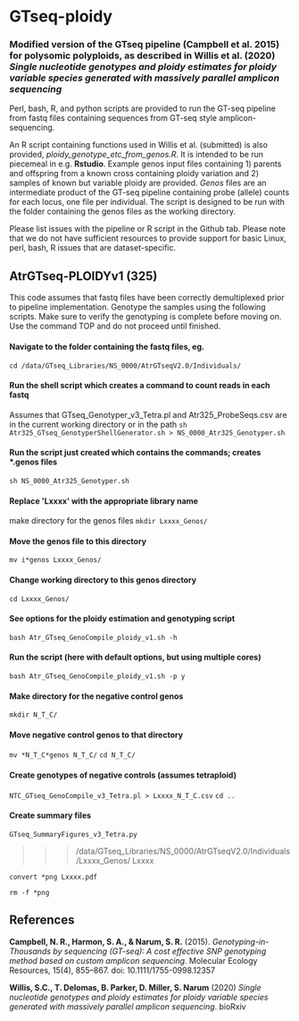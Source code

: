 # GTseq-ploidy
### Modified version of the GTseq pipeline (**Campbell et al. 2015**) for polysomic polyploids, as described in **Willis et al. (2020)** *Single nucleotide genotypes and ploidy estimates for ploidy variable species generated with massively parallel amplicon sequencing*

Perl, bash, R, and python scripts are provided to run the GT-seq pipeline from fastq files containing sequences from GT-seq style amplicon-sequencing.

An R script containing functions used in Willis et al. (submitted) is also provided, *ploidy_genotype_etc_from_genos.R*. It is intended to be run piecemeal in e.g. **Rstudio**. Example genos input files containing 1) parents and offspring from a known cross containing ploidy variation and 2) samples of known but variable ploidy are provided. *Genos* files are an intermediate product of the GT-seq pipeline containing probe (allele) counts for each locus, one file per individual. The script is designed to be run with the folder containing the genos files as the working directory.

Please list issues with the pipeline or R script in the Github tab. Please note that we do not have sufficient resources to provide support for basic Linux, perl, bash, R issues that are dataset-specific.

## AtrGTseq-PLOIDYv1 (325)
This code assumes that fastq files have been correctly demultiplexed prior to pipeline implementation. Genotype the samples using the following scripts. Make sure to verify the genotyping is complete before moving on. Use the command TOP and do not proceed until finished.


#### Navigate to the folder containing the fastq files, eg.
`cd /data/GTseq_Libraries/NS_0000/AtrGTseqV2.0/Individuals/`

#### Run the shell script which creates a command to count reads in each fastq 
Assumes that GTseq_Genotyper_v3_Tetra.pl and Atr325_ProbeSeqs.csv are in the current working directory or in the path
`sh Atr325_GTseq_GenotyperShellGenerator.sh > NS_0000_Atr325_Genotyper.sh`
#### Run the script just created which contains the commands; creates *.genos files
`sh NS_0000_Atr325_Genotyper.sh`
#### Replace 'Lxxxx' with the appropriate library name
make directory for the genos files
`mkdir Lxxxx_Genos/`
#### Move the genos file to this directory
`mv i*genos Lxxxx_Genos/`
#### Change working directory to this genos directory
`cd Lxxxx_Genos/`
#### See options for the ploidy estimation and genotyping script
`bash Atr_GTseq_GenoCompile_ploidy_v1.sh -h`
#### Run the script (here with default options, but using multiple cores)
`bash Atr_GTseq_GenoCompile_ploidy_v1.sh -p y`
#### Make directory for the negative control genos
`mkdir N_T_C/`
#### Move negative control genos to that directory
`mv *N_T_C*genos N_T_C/`
`cd N_T_C/`
#### Create genotypes of negative controls (assumes tetraploid)
`NTC_GTseq_GenoCompile_v3_Tetra.pl > Lxxxx_N_T_C.csv`
`cd ..`
#### Create summary files
`GTseq_SummaryFigures_v3_Tetra.py`
> >>/data/GTseq_Libraries/NS_0000/AtrGTseqV2.0/Individuals/Lxxxx_Genos/
> >> Lxxxx

`convert *png Lxxxx.pdf`

`rm -f *png`

## References

**Campbell, N. R., Harmon, S. A., & Narum, S. R.** (2015). *Genotyping-in-Thousands by sequencing (GT-seq): A cost effective SNP genotyping method based on custom amplicon sequencing*. Molecular Ecology Resources, 15(4), 855–867. doi: 10.1111/1755-0998.12357

**Willis, S.C., T. Delomas, B. Parker, D. Miller, S. Narum** (2020) *Single nucleotide genotypes and ploidy estimates for ploidy variable species generated with massively parallel amplicon sequencing*. bioRxiv